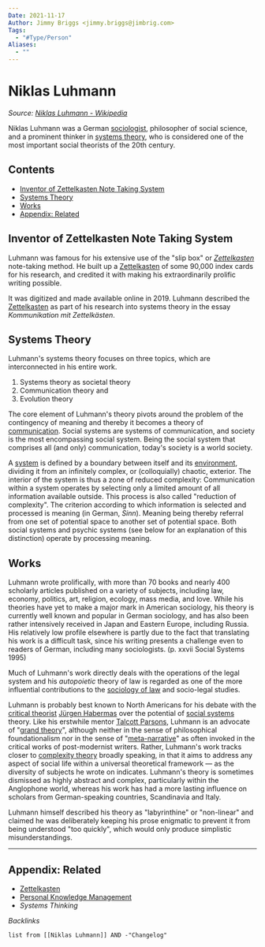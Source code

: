 ```yaml
---
Date: 2021-11-17
Author: Jimmy Briggs <jimmy.briggs@jimbrig.com>
Tags:
  - "#Type/Person"
Aliases:
  - ""
---
```


# Niklas Luhmann

*Source: [Niklas Luhmann - Wikipedia](https://en.wikipedia.org/wiki/Niklas_Luhmann)*

Niklas Luhmann was a German [sociologist](https://en.wikipedia.org/wiki/Sociologist "Sociologist"), philosopher of social science, and a prominent thinker in [systems theory](https://en.wikipedia.org/wiki/Systems_theory "Systems theory"), who is considered one of the most important social theorists of the 20th century.

## Contents

* [Inventor of Zettelkasten Note Taking System](Niklas%20Luhmann.md#inventor-of-zettelkasten-note-taking-system)
* [Systems Theory](Niklas%20Luhmann.md#systems-theory)
* [Works](Niklas%20Luhmann.md#works)
* [Appendix: Related](Niklas%20Luhmann.md#appendix-related)

## Inventor of Zettelkasten Note Taking System

Luhmann was famous for his extensive use of the "slip box" or *[Zettelkasten](https://en.wikipedia.org/wiki/Zettelkasten "Zettelkasten")* note-taking method. He built up a [Zettelkasten](../Slipbox/Zettelkasten.md) of some 90,000 index cards for his research, and credited it with making his extraordinarily prolific writing possible. 

It was digitized and made available online in 2019. Luhmann described the [Zettelkasten](../Slipbox/Zettelkasten.md) as part of his research into systems theory in the essay *Kommunikation mit Zettelkästen*.

## Systems Theory

Luhmann's systems theory focuses on three topics, which are interconnected in his entire work.

1. Systems theory as societal theory
1. Communication theory and
1. Evolution theory

The core element of Luhmann's theory pivots around the problem of the contingency of meaning and thereby it becomes a theory of [communication](https://en.wikipedia.org/wiki/Communication "Communication"). Social systems are systems of communication, and society is the most encompassing social system. Being the social system that comprises all (and only) communication, today's society is a world society.

A [system](https://en.wikipedia.org/wiki/System "System") is defined by a boundary between itself and its [environment](https://en.wikipedia.org/wiki/Social_environment "Social environment"), dividing it from an infinitely complex, or (colloquially) chaotic, exterior. The interior of the system is thus a zone of reduced complexity: Communication within a system operates by selecting only a limited amount of all information available outside. This process is also called "reduction of complexity". The criterion according to which information is selected and processed is meaning (in German, *Sinn*). Meaning being thereby referral from one set of potential space to another set of potential space. Both social systems and psychic systems (see below for an explanation of this distinction) operate by processing meaning.

## Works

Luhmann wrote prolifically, with more than 70 books and nearly 400 scholarly articles published on a variety of subjects, including law, economy, politics, art, religion, ecology, mass media, and love. While his theories have yet to make a major mark in American sociology, his theory is currently well known and popular in German sociology, and has also been rather intensively received in Japan and Eastern Europe, including Russia. His relatively low profile elsewhere is partly due to the fact that translating his work is a difficult task, since his writing presents a challenge even to readers of German, including many sociologists. (p. xxvii Social Systems 1995)

Much of Luhmann's work directly deals with the operations of the legal system and his *autopoietic* theory of law is regarded as one of the more influential contributions to the [sociology of law](https://en.wikipedia.org/wiki/Sociology_of_law "Sociology of law") and socio-legal studies.

Luhmann is probably best known to North Americans for his debate with the [critical theorist](https://en.wikipedia.org/wiki/Critical_theory "Critical theory") [Jürgen Habermas](https://en.wikipedia.org/wiki/J%C3%BCrgen_Habermas "Jürgen Habermas") over the potential of [social systems](https://en.wikipedia.org/wiki/Social_system "Social system") theory. Like his erstwhile mentor [Talcott Parsons](https://en.wikipedia.org/wiki/Talcott_Parsons "Talcott Parsons"), Luhmann is an advocate of "[grand theory](https://en.wikipedia.org/wiki/Grand_theory "Grand theory")", although neither in the sense of philosophical foundationalism nor in the sense of "[meta-narrative](https://en.wikipedia.org/wiki/Metanarrative "Metanarrative")" as often invoked in the critical works of post-modernist writers. Rather, Luhmann's work tracks closer to [complexity theory](https://en.wikipedia.org/wiki/Complexity_theory_for_the_social_sciences "Complexity theory for the social sciences") broadly speaking, in that it aims to address any aspect of social life within a universal theoretical framework — as the diversity of subjects he wrote on indicates. Luhmann's theory is sometimes dismissed as highly abstract and complex, particularly within the Anglophone world, whereas his work has had a more lasting influence on scholars from German-speaking countries, Scandinavia and Italy.

Luhmann himself described his theory as "labyrinthine" or "non-linear" and claimed he was deliberately keeping his prose enigmatic to prevent it from being understood "too quickly", which would only produce simplistic misunderstandings.

---

## Appendix: Related

* [Zettelkasten](../Slipbox/Zettelkasten.md)
* [Personal Knowledge Management](../MOCs/Personal%20Knowledge%20Management.md)
* *Systems Thinking*

*Backlinks*

````dataview
list from [[Niklas Luhmann]] AND -"Changelog"
````
